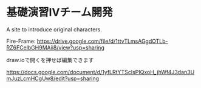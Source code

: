 # 基礎演習Ⅳチーム開発
A site to introduce original characters.

Fire-Frame: https://drive.google.com/file/d/1ttvTLmsAGgdOTLb-RZ6FCelbGH9MAii8/view?usp=sharing

draw.ioで開くを押せば編集できます

https://docs.google.com/document/d/1yfLRtYTScIsPIQxoH_jhWf4J3dan3UmJuzLcmHCgUw8/edit?usp=sharing
